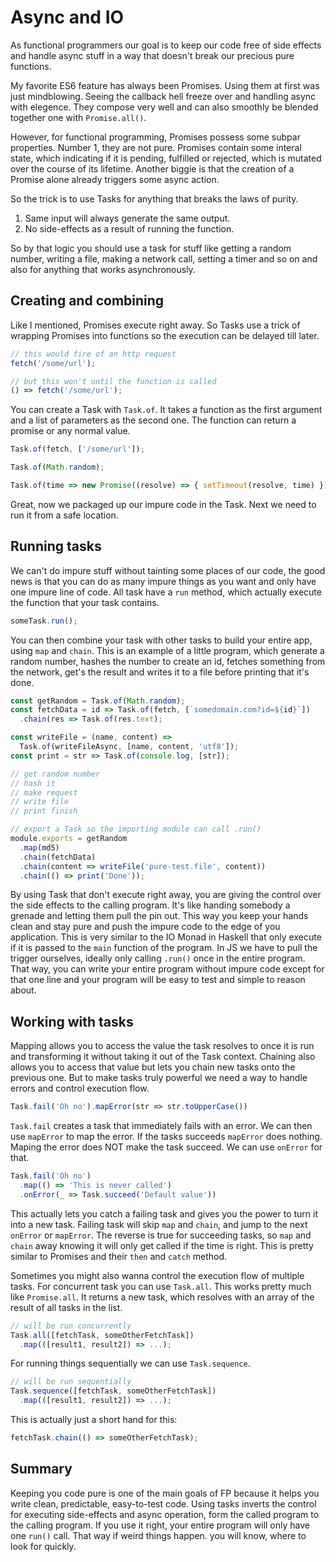 # Async and IO

As functional programmers our goal is to keep our code free of side effects and
handle async stuff in a way that doesn't break our precious pure functions.

My favorite ES6 feature has always been Promises. Using them at first was just
mindblowing. Seeing the callback hell freeze over and handling async with elegence. They
compose very well and can also smoothly be blended together one with `Promise.all()`.

However, for functional programming, Promises possess some subpar properties.
Number 1, they are not pure. Promises contain some interal state, which indicating
if it is pending, fulfilled or rejected, which is mutated over the course of
its lifetime. Another biggie is that the creation of a Promise alone
already triggers some async action.

So the trick is to use Tasks for anything that breaks the laws of purity.

1. Same input will always generate the same output.
2. No side-effects as a result of running the function.

So by that logic you should use a task for stuff like getting a random number,
writing a file, making a network call, setting a timer and so on and also for
anything that works asynchronously.

## Creating and combining

Like I mentioned, Promises execute right away. So Tasks use a trick of wrapping
Promises into functions so the execution can be delayed till later.

```js
// this would fire of an http request
fetch('/some/url');

// but this won't until the function is called
() => fetch('/some/url');
```

You can create a Task with `Task.of`. It takes a function as the first argument
and a list of parameters as the second one. The function can return a promise or
any normal value.

```js
Task.of(fetch, ['/some/url']);

Task.of(Math.random);

Task.of(time => new Promise((resolve) => { setTimeout(resolve, time) }), [4000]);
```

Great, now we packaged up our impure code in the Task. Next we need to run it
from a safe location.

## Running tasks

We can't do impure stuff without tainting some places of our code, the good news
is that you can do as many impure things as you want and only have one impure
line of code. All task have a `run` method, which actually execute the function
that your task contains.

```js
someTask.run();
```

You can then combine your task with other tasks to build your entire app, using
`map` and `chain`. This is an example of a little program, which generate a random number,
hashes the number to create an id,
fetches something from the network, get's the result and writes it to a file
before printing that it's done.


```js
const getRandom = Task.of(Math.random);
const fetchData = id => Task.of(fetch, [`somedomain.com?id=${id}`])
  .chain(res => Task.of(res.text);

const writeFile = (name, content) =>
  Task.of(writeFileAsync, [name, content, 'utf8']);
const print = str => Task.of(console.log, [str]);

// get random number
// hash it
// make request
// write file
// print finish

// export a Task so the importing module can call .run()
module.exports = getRandom
  .map(md5)
  .chain(fetchData)
  .chain(content => writeFile('pure-test.file', content))
  .chain(() => print('Done'));
```

By using Task that don't execute right away, you are giving the control over
the side effects to the calling program. It's like handing somebody a grenade
and letting them pull the pin out. This way you keep your hands clean and stay
pure and push the impure code to the edge of you application. This is very
similar to the IO Monad in Haskell that only execute if it is passed to the
`main` function of the program. In JS we have to pull the trigger ourselves,
ideally only calling `.run()` once in the entire program. That way, you can
write your entire program without impure code except for that one line and your
program will be easy to test and simple to reason about.

## Working with tasks

Mapping allows you to access the value the task resolves to once it is run
and transforming it without taking it out of the Task context. Chaining also
allows you to access that value but lets you chain new tasks onto the previous
one. But to make tasks truly powerful we need a way to handle errors and
control execution flow.

```js
Task.fail('Oh no').mapError(str => str.toUpperCase())
```
`Task.fail` creates a task that immediately fails with an error. We can then use
`mapError` to map the error. If the tasks succeeds `mapError` does nothing.
Maping the error does NOT make the task succeed. We can use `onError` for that.

```js
Task.fail('Oh no')
  .map(() => 'This is never called')
  .onError(_ => Task.succeed('Default value'))
```

This actually lets you catch a failing task and gives you the power to turn
it into a new task. Failing task will skip `map` and `chain`, and jump to the next
`onError` or `mapError`. The reverse is true for succeeding tasks, so `map` and
`chain` away knowing it will only get called if the time is right. This is
pretty similar to Promises and their `then` and `catch` method.

Sometimes you might also wanna control the execution flow of multiple tasks.
For concurrent task you can use `Task.all`. This works pretty much like
`Promise.all`. It returns a new task, which resolves with an array of
the result of all tasks in the list.

```js
// will be run concurrently
Task.all([fetchTask, someOtherFetchTask])
  .map(([result1, result2]) => ...);
```
For running things sequentially we can use `Task.sequence`.

```js
// will be run sequentially
Task.sequence([fetchTask, someOtherFetchTask])
  .map(([result1, result2]) => ...);
```

This is actually just a short hand for this:
```js
fetchTask.chain(() => someOtherFetchTask);
```

## Summary

Keeping you code pure is one of the main goals of FP because it helps you
write clean, predictable, easy-to-test code. Using tasks inverts the control
for executing side-effects and async operation, form the called program to the
calling program. If you use it right, your entire program will only have one
`run()` call. That way if weird things happen. you will know,
where to look for quickly.
